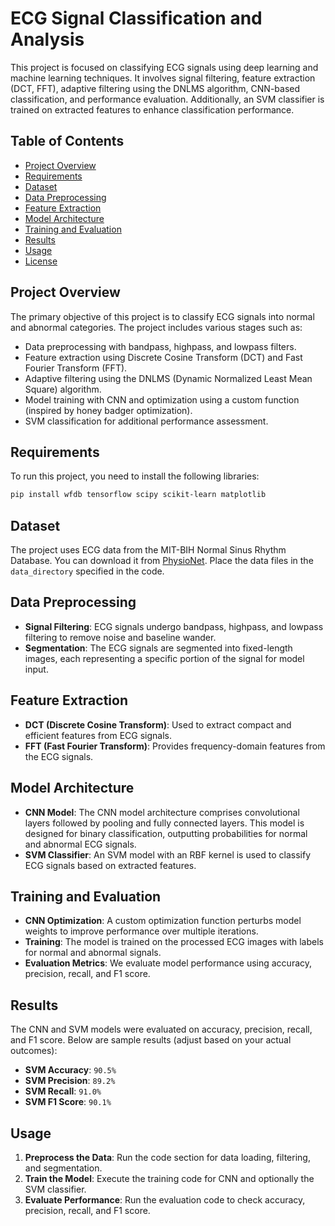 
# ECG Signal Classification and Analysis

This project is focused on classifying ECG signals using deep learning and machine learning techniques. It involves signal filtering, feature extraction (DCT, FFT), adaptive filtering using the DNLMS algorithm, CNN-based classification, and performance evaluation. Additionally, an SVM classifier is trained on extracted features to enhance classification performance.

## Table of Contents

- [Project Overview](#project-overview)
- [Requirements](#requirements)
- [Dataset](#dataset)
- [Data Preprocessing](#data-preprocessing)
- [Feature Extraction](#feature-extraction)
- [Model Architecture](#model-architecture)
- [Training and Evaluation](#training-and-evaluation)
- [Results](#results)
- [Usage](#usage)
- [License](#license)

## Project Overview

The primary objective of this project is to classify ECG signals into normal and abnormal categories. The project includes various stages such as:
- Data preprocessing with bandpass, highpass, and lowpass filters.
- Feature extraction using Discrete Cosine Transform (DCT) and Fast Fourier Transform (FFT).
- Adaptive filtering using the DNLMS (Dynamic Normalized Least Mean Square) algorithm.
- Model training with CNN and optimization using a custom function (inspired by honey badger optimization).
- SVM classification for additional performance assessment.

## Requirements

To run this project, you need to install the following libraries:

```bash
pip install wfdb tensorflow scipy scikit-learn matplotlib
```

## Dataset

The project uses ECG data from the MIT-BIH Normal Sinus Rhythm Database. You can download it from [PhysioNet](https://physionet.org/content/mitdb/1.0.0/). Place the data files in the `data_directory` specified in the code.

## Data Preprocessing

- **Signal Filtering**: ECG signals undergo bandpass, highpass, and lowpass filtering to remove noise and baseline wander.
- **Segmentation**: The ECG signals are segmented into fixed-length images, each representing a specific portion of the signal for model input.

## Feature Extraction

- **DCT (Discrete Cosine Transform)**: Used to extract compact and efficient features from ECG signals.
- **FFT (Fast Fourier Transform)**: Provides frequency-domain features from the ECG signals.

## Model Architecture

- **CNN Model**: The CNN model architecture comprises convolutional layers followed by pooling and fully connected layers. This model is designed for binary classification, outputting probabilities for normal and abnormal ECG signals.
- **SVM Classifier**: An SVM model with an RBF kernel is used to classify ECG signals based on extracted features.

## Training and Evaluation

- **CNN Optimization**: A custom optimization function perturbs model weights to improve performance over multiple iterations.
- **Training**: The model is trained on the processed ECG images with labels for normal and abnormal signals.
- **Evaluation Metrics**: We evaluate model performance using accuracy, precision, recall, and F1 score.

## Results

The CNN and SVM models were evaluated on accuracy, precision, recall, and F1 score. Below are sample results (adjust based on your actual outcomes):

- **SVM Accuracy**: `90.5%`
- **SVM Precision**: `89.2%`
- **SVM Recall**: `91.0%`
- **SVM F1 Score**: `90.1%`

## Usage

1. **Preprocess the Data**: Run the code section for data loading, filtering, and segmentation.
2. **Train the Model**: Execute the training code for CNN and optionally the SVM classifier.
3. **Evaluate Performance**: Run the evaluation code to check accuracy, precision, recall, and F1 score.

